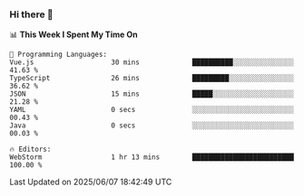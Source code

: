 ### Hi there 👋

<!--
**asdf12303116/asdf12303116** is a ✨ _special_ ✨ repository because its `README.md` (this file) appears on your GitHub profile.

Here are some ideas to get you started:

- 🔭 I’m currently working on ...
- 🌱 I’m currently learning ...
- 👯 I’m looking to collaborate on ...
- 🤔 I’m looking for help with ...
- 💬 Ask me about ...
- 📫 How to reach me: ...
- 😄 Pronouns: ...
- ⚡ Fun fact: ...
-->

<!--START_SECTION:waka-->
📊 **This Week I Spent My Time On** 

```text
💬 Programming Languages: 
Vue.js                   30 mins             ██████████░░░░░░░░░░░░░░░   41.63 % 
TypeScript               26 mins             █████████░░░░░░░░░░░░░░░░   36.62 % 
JSON                     15 mins             █████░░░░░░░░░░░░░░░░░░░░   21.28 % 
YAML                     0 secs              ░░░░░░░░░░░░░░░░░░░░░░░░░   00.43 % 
Java                     0 secs              ░░░░░░░░░░░░░░░░░░░░░░░░░   00.03 % 

🔥 Editors: 
WebStorm                 1 hr 13 mins        █████████████████████████   100.00 % 
```


 Last Updated on 2025/06/07 18:42:49 UTC
<!--END_SECTION:waka-->
